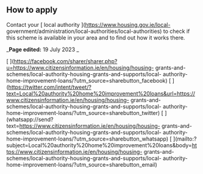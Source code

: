 ##  How to apply

Contact your [ local authority ](https://www.housing.gov.ie/local-
government/administration/local-authorities/local-authorities) to check if
this scheme is available in your area and to find out how it works there.

_**Page edited:** 19 July 2023 _

[
](https://facebook.com/sharer/sharer.php?u=https://www.citizensinformation.ie/en/housing/housing-
grants-and-schemes/local-authority-housing-grants-and-supports/local-
authority-home-improvement-loans/?utm_source=sharebutton_facebook) [
](https://twitter.com/intent/tweet/?text=Local%20authority%20home%20improvement%20loans&url=https://www.citizensinformation.ie/en/housing/housing-
grants-and-schemes/local-authority-housing-grants-and-supports/local-
authority-home-improvement-loans/?utm_source=sharebutton_twitter) [
](whatsapp://send?text=https://www.citizensinformation.ie/en/housing/housing-
grants-and-schemes/local-authority-housing-grants-and-supports/local-
authority-home-improvement-loans/?utm_source=sharebutton_whatsapp) [
](mailto:?subject=Local%20authority%20home%20improvement%20loans&body=https://www.citizensinformation.ie/en/housing/housing-
grants-and-schemes/local-authority-housing-grants-and-supports/local-
authority-home-improvement-loans/?utm_source=sharebutton_email) [
](javascript:void\(0\))

